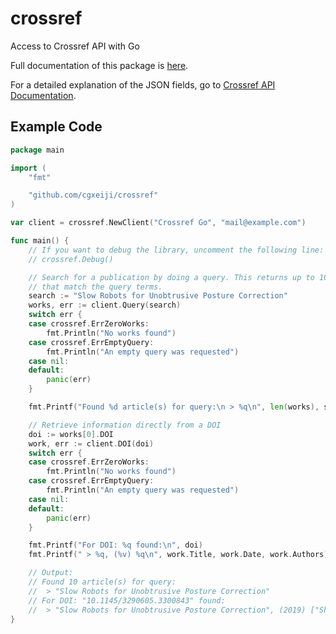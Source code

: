 # crossref
Access to Crossref API with Go

Full documentation of this package is [here](https://godoc.org/github.com/cgxeiji/crossref).

For a detailed explanation of the JSON fields, go to [Crossref API
Documentation](https://github.com/Crossref/rest-api-doc/blob/master/api_format.md).

## Example Code
``` Go
package main

import (
	"fmt"

	"github.com/cgxeiji/crossref"
)

var client = crossref.NewClient("Crossref Go", "mail@example.com")

func main() {
	// If you want to debug the library, uncomment the following line:
	// crossref.Debug()

	// Search for a publication by doing a query. This returns up to 10 works
	// that match the query terms.
	search := "Slow Robots for Unobtrusive Posture Correction"
	works, err := client.Query(search)
	switch err {
	case crossref.ErrZeroWorks:
		fmt.Println("No works found")
	case crossref.ErrEmptyQuery:
		fmt.Println("An empty query was requested")
	case nil:
	default:
		panic(err)
	}

	fmt.Printf("Found %d article(s) for query:\n > %q\n", len(works), search)

	// Retrieve information directly from a DOI
	doi := works[0].DOI
	work, err := client.DOI(doi)
	switch err {
	case crossref.ErrZeroWorks:
		fmt.Println("No works found")
	case crossref.ErrEmptyQuery:
		fmt.Println("An empty query was requested")
	case nil:
	default:
		panic(err)
	}

	fmt.Printf("For DOI: %q found:\n", doi)
	fmt.Printf(" > %q, (%v) %q\n", work.Title, work.Date, work.Authors)

	// Output:
	// Found 10 article(s) for query:
	//  > "Slow Robots for Unobtrusive Posture Correction"
	// For DOI: "10.1145/3290605.3300843" found:
	//  > "Slow Robots for Unobtrusive Posture Correction", (2019) ["Shin, Joon-Gi" "Onchi, Eiji" "Reyes, Maria Jose" "Song, Junbong" "Lee, Uichin" "Lee, Seung-Hee" "Saakes, Daniel"]
}
```

